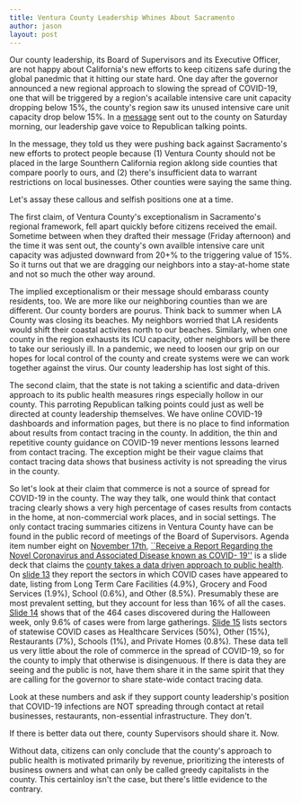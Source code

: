 ```yaml
---
title: Ventura County Leadership Whines About Sacramento
author: jason
layout: post
---
```


Our county leadership, its Board of Supervisors and its Executive Officer, are not happy about California's new efforts to keep citizens safe during the global panedmic that it hitting our state hard.  One day after the governor announced a new regional approach to slowing the spread of COVID-19, one that will be triggered by a region's acailable intensive care unit capacity dropping below 15%, the county's region saw its unused intensive care unit capacity drop below 15%.  In a [message](https://vcportal.ventura.org/covid19/docs/2020-12-05_Stay_Home_Order_Triggered_in_Ventura_County_and_So_Cal_Region.pdf) sent out to the county on Saturday morning, our leadership gave voice to Republican talking points.

In the message, they told us they were pushing back against Sacramento's new efforts to protect people because (1) Ventura County should not be placed in the large Sounthern California region aklong side counties that compare poorly to ours, and (2) there's insufficient data to warrant restrictions on local businesses.  Other counties were saying the same thing.  

Let's assay these callous and selfish positions one at a time.

The first claim, of Ventura County's exceptionalism in Sacramento's regional framework, fell apart quickly before citizens received the email.  Sometime between when they drafted their message (Friday afternoon) and the time it was sent out, the county's own availble intensive care unit capacity was adjusted downward from 20+% to the triggering value of 15%.  So it turns out that we are dragging our neighbors into a stay-at-home state and not so much the other way around.  

The implied exceptionalism or their message should embarass county residents, too.  We are more like our neighboring counties than we are different.  Our county borders are pourus.  Think back to summer when LA County was closing its beaches.  My neighbors worried that LA residents would shift their coastal activites north to our beaches.  Similarly, when one county in the region exhausts its ICU capacity, other neighbors will be there to take our seriously ill.  In a pandemic, we need to loosen our grip on our hopes for local control of the county and create systems were we can work together against the virus.  Our county leadership has lost sight of this.

The second claim, that the state is not taking a scientific and data-driven approach to its public health measures rings especially hollow in our county.  This parroting Republican talking points could just as well be directed at county leadership themselves.  We have online COVID-19 dashboards and information pages, but there is no place to find information about results from contact tracing in the county.  In addition, the thin and repetitive county guidance on COVID-19 never mentions lessons learned from contact tracing.  The exception might be their vague claims that contact tracing data shows that business activity is not spreading the virus in the county.

So let's look at their claim that commerce is not a source of spread for COVID-19 in the county.  The way they talk, one would think that contact tracing clearly shows a very high percentage of cases results from contacts in the home, at non-commercial work places, and in social settings.  The only contact tracing summaries citizens in Ventura County have can be found in the public record of meetings of the Board of Supervisors.  Agenda item number eight on [November 17th](https://ventura.granicus.com/DocumentViewer.php?file=ventura_58a3c87e35233d17ed380f3ab3956c34.pdf&view=1), [``Receive a Report Regarding the Novel Coronavirus and Associated Disease known as COVID- 19''](http://bosagenda.countyofventura.org/sirepub/cache/2/nrt2vftlf1kkruemtjj4jhv1/161598712052020082726157.PDF) is a slide deck that claims the [county takes a data driven approach to public health](2020-12-05-slide01.png).  On [slide 13](2020-12-05-slide02.png) they report the sectors in which COVID cases have appeared to date, listing  from Long Term Care Facilities (4.9%), Grocery and Food Services (1.9%), School (0.6%), and Other (8.5%).  Presumably these are most prevalent setting, but they account for less than 16% of all the cases.  [Slide 14](2020-12-05-slide03.png) shows that of the 464 cases discovered during the Halloween week, only 9.6% of cases were from large gatherings.  [Slide 15](2020-12-05-slide04.png) lists sectors of statewise COVID cases as Healthcare Services (50%), Other (15%), Restaurants (7%), Schools (1%), and Private Homes (0.8%).  These data tell us very little about the role of commerce in the spread of COVID-19, so for the county to imply that otherwise is disingenuous.  If there is data they are seeing and the public is not, have them share it in the same spirit that they are calling for the governor to share state-wide contact tracing data.



Look at these numbers and ask if they support county leadership's position that COVID-19 infections are NOT spreading through contact at retail businesses, restaurants, non-essential infrastructure.  They don't.

If there is better data out there, county Supervisors should share it.  Now.

Without data, citizens can only conclude that the county's approach to public health is motivated primarily by revenue, prioritizing the interests of business owners and what can only be called greedy capitalists in the county.  This certainloy isn't the case, but there's little evidence to the contrary.

